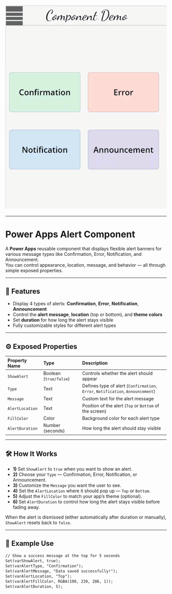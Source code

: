 ## ![Alert Demo Animation](Image/Alertcomponent.gif)

---

# Power Apps Alert Component

A **Power Apps** reusable component that displays flexible alert banners for various message types like Confirmation, Error, Notification, and Announcement.  
You can control appearance, location, message, and behavior — all through simple exposed properties.

---

## 🚀 Features
- Display 4 types of alerts: **Confirmation**, **Error**, **Notification**, **Announcement**
- Control the **alert message**, **location** (top or bottom), and **theme colors**
- Set **duration** for how long the alert stays visible
- Fully customizable styles for different alert types

---

## ⚙️ Exposed Properties

| Property Name    | Type             | Description |
|:-----------------|:-----------------|:------------|
| `ShowAlert`       | Boolean (`true/false`) | Controls whether the alert should appear |
| `Type`            | Text              | Defines type of alert (`Confirmation`, `Error`, `Notification`, `Announcement`) |
| `Message`         | Text              | Custom text for the alert message |
| `AlertLocation`   | Text              | Position of the alert (`Top` or `Bottom` of the screen) |
| `FillColor`       | Color             | Background color for each alert type |
| `AlertDuration`   | Number (seconds)  | How long the alert should stay visible |

---

## 🛠️ How It Works

- **1)** Set `ShowAlert` to `true` when you want to show an alert.
- **2)** Choose your `Type` — Confirmation, Error, Notification, or Announcement.
- **3)** Customize the `Message` you want the user to see.
- **4)** Set the `AlertLocation` where it should pop up — `Top` or `Bottom`.
- **5)** Adjust the `FillColor` to match your app’s theme (optional).
- **6)** Set `AlertDuration` to control how long the alert stays visible before fading away.

When the alert is dismissed (either automatically after duration or manually), `ShowAlert` resets back to `false`.

---

## 🎯 Example Use

```powerfx
// Show a success message at the top for 5 seconds
Set(varShowAlert, true);
Set(varAlertType, "Confirmation");
Set(varAlertMessage, "Data saved successfully!");
Set(varAlertLocation, "Top");
Set(varAlertFillColor, RGBA(198, 239, 206, 1));
Set(varAlertDuration, 5);
